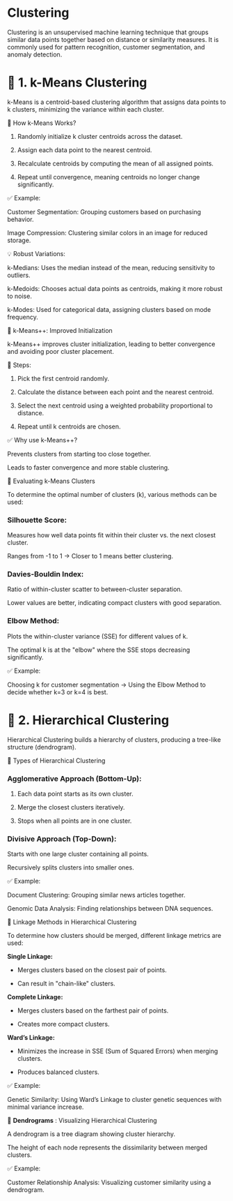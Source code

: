# Clustering

Clustering is an unsupervised machine learning technique that groups similar data points together based on distance or similarity measures. It is commonly used for pattern recognition, customer segmentation, and anomaly detection.

# 📌 1. k-Means Clustering

k-Means is a centroid-based clustering algorithm that assigns data points to k clusters, minimizing the variance within each cluster.

🔹 How k-Means Works?

1. Randomly initialize k cluster centroids across the dataset.

2. Assign each data point to the nearest centroid.

3. Recalculate centroids by computing the mean of all assigned points.

4. Repeat until convergence, meaning centroids no longer change significantly.

✅ Example:

Customer Segmentation: Grouping customers based on purchasing behavior.

Image Compression: Clustering similar colors in an image for reduced storage.

💡 Robust Variations:

k-Medians: Uses the median instead of the mean, reducing sensitivity to outliers.

k-Medoids: Chooses actual data points as centroids, making it more robust to noise.

k-Modes: Used for categorical data, assigning clusters based on mode frequency.

🔵 k-Means++: Improved Initialization

k-Means++ improves cluster initialization, leading to better convergence and avoiding poor cluster placement.

🔹 Steps:

1. Pick the first centroid randomly.

2. Calculate the distance between each point and the nearest centroid.

3. Select the next centroid using a weighted probability proportional to distance.

4. Repeat until k centroids are chosen.

✅ Why use k-Means++?

Prevents clusters from starting too close together.

Leads to faster convergence and more stable clustering.

🔵 Evaluating k-Means Clusters

To determine the optimal number of clusters (k), various methods can be used:

### Silhouette Score:

Measures how well data points fit within their cluster vs. the next closest cluster.

Ranges from -1 to 1 → Closer to 1 means better clustering.

### Davies-Bouldin Index:

Ratio of within-cluster scatter to between-cluster separation.

Lower values are better, indicating compact clusters with good separation.

### Elbow Method:

Plots the within-cluster variance (SSE) for different values of k.

The optimal k is at the "elbow" where the SSE stops decreasing significantly.

✅ Example:

Choosing k for customer segmentation → Using the Elbow Method to decide whether k=3 or k=4 is best.


# 📌 2. Hierarchical Clustering

Hierarchical Clustering builds a hierarchy of clusters, producing a tree-like structure (dendrogram).

🔹 Types of Hierarchical Clustering

### Agglomerative Approach (Bottom-Up):

1. Each data point starts as its own cluster.

2. Merge the closest clusters iteratively.

3. Stops when all points are in one cluster.

### Divisive Approach (Top-Down):

Starts with one large cluster containing all points.

Recursively splits clusters into smaller ones.

✅ Example:

Document Clustering: Grouping similar news articles together.

Genomic Data Analysis: Finding relationships between DNA sequences.

🔵 Linkage Methods in Hierarchical Clustering

To determine how clusters should be merged, different linkage metrics are used:

**Single Linkage:**

- Merges clusters based on the closest pair of points.

- Can result in "chain-like" clusters.

**Complete Linkage:**

- Merges clusters based on the farthest pair of points.

- Creates more compact clusters.

**Ward’s Linkage:**

- Minimizes the increase in SSE (Sum of Squared Errors) when merging clusters.

- Produces balanced clusters.

✅ Example:

Genetic Similarity: Using Ward’s Linkage to cluster genetic sequences with minimal variance increase.

🔹 **Dendrograms** : Visualizing Hierarchical Clustering

A dendrogram is a tree diagram showing cluster hierarchy.

The height of each node represents the dissimilarity between merged clusters.

✅ Example:

Customer Relationship Analysis: Visualizing customer similarity using a dendrogram.
